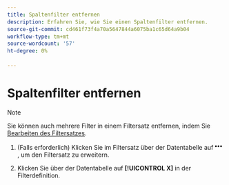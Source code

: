 ```yaml
---
title: Spaltenfilter entfernen
description: Erfahren Sie, wie Sie einen Spaltenfilter entfernen.
source-git-commit: cd461f73f4a70a5647844a6075ba1c65d64a9b04
workflow-type: tm+mt
source-wordcount: '57'
ht-degree: 0%

---
```


# Spaltenfilter entfernen

>[!NOTE]
>
>Sie können auch mehrere Filter in einem Filtersatz entfernen, indem Sie [Bearbeiten des Filtersatzes](/help/search-social-commerce/common-tasks/data-views/ad-hoc-settings/column-filter-edit.md).

1. (Falls erforderlich) Klicken Sie im Filtersatz über der Datentabelle auf ![Mehr](/help/search-social-commerce/assets/more-filters.png "Mehr") , um den Filtersatz zu erweitern.

1. Klicken Sie über der Datentabelle auf **[!UICONTROL X]** in der Filterdefinition.
